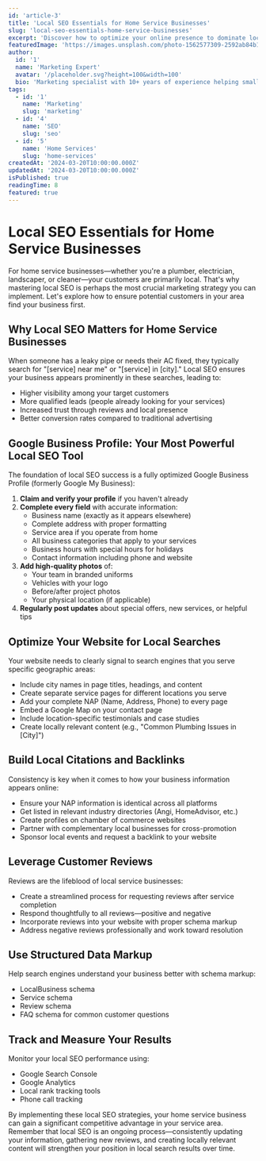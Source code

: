 ```yaml
---
id: 'article-3'
title: 'Local SEO Essentials for Home Service Businesses'
slug: 'local-seo-essentials-home-service-businesses'
excerpt: 'Discover how to optimize your online presence to dominate local search results and attract more customers in your service area.'
featuredImage: 'https://images.unsplash.com/photo-1562577309-2592ab84b1bc'
author:
  id: '1'
  name: 'Marketing Expert'
  avatar: '/placeholder.svg?height=100&width=100'
  bio: 'Marketing specialist with 10+ years of experience helping small businesses grow.'
tags:
  - id: '1'
    name: 'Marketing'
    slug: 'marketing'
  - id: '4'
    name: 'SEO'
    slug: 'seo'
  - id: '5'
    name: 'Home Services'
    slug: 'home-services'
createdAt: '2024-03-20T10:00:00.000Z'
updatedAt: '2024-03-20T10:00:00.000Z'
isPublished: true
readingTime: 8
featured: true
---
```


# Local SEO Essentials for Home Service Businesses

For home service businesses—whether you're a plumber, electrician, landscaper, or cleaner—your customers are primarily local. That's why mastering local SEO is perhaps the most crucial marketing strategy you can implement. Let's explore how to ensure potential customers in your area find your business first.

## Why Local SEO Matters for Home Service Businesses

When someone has a leaky pipe or needs their AC fixed, they typically search for "[service] near me" or "[service] in [city]." Local SEO ensures your business appears prominently in these searches, leading to:

- Higher visibility among your target customers
- More qualified leads (people already looking for your services)
- Increased trust through reviews and local presence
- Better conversion rates compared to traditional advertising

## Google Business Profile: Your Most Powerful Local SEO Tool

The foundation of local SEO success is a fully optimized Google Business Profile (formerly Google My Business):

1. **Claim and verify your profile** if you haven't already
2. **Complete every field** with accurate information:
   - Business name (exactly as it appears elsewhere)
   - Complete address with proper formatting
   - Service area if you operate from home
   - All business categories that apply to your services
   - Business hours with special hours for holidays
   - Contact information including phone and website
3. **Add high-quality photos** of:
   - Your team in branded uniforms
   - Vehicles with your logo
   - Before/after project photos
   - Your physical location (if applicable)
4. **Regularly post updates** about special offers, new services, or helpful tips

## Optimize Your Website for Local Searches

Your website needs to clearly signal to search engines that you serve specific geographic areas:

- Include city names in page titles, headings, and content
- Create separate service pages for different locations you serve
- Add your complete NAP (Name, Address, Phone) to every page
- Embed a Google Map on your contact page
- Include location-specific testimonials and case studies
- Create locally relevant content (e.g., "Common Plumbing Issues in [City]")

## Build Local Citations and Backlinks

Consistency is key when it comes to how your business information appears online:

- Ensure your NAP information is identical across all platforms
- Get listed in relevant industry directories (Angi, HomeAdvisor, etc.)
- Create profiles on chamber of commerce websites
- Partner with complementary local businesses for cross-promotion
- Sponsor local events and request a backlink to your website

## Leverage Customer Reviews

Reviews are the lifeblood of local service businesses:

- Create a streamlined process for requesting reviews after service completion
- Respond thoughtfully to all reviews—positive and negative
- Incorporate reviews into your website with proper schema markup
- Address negative reviews professionally and work toward resolution

## Use Structured Data Markup

Help search engines understand your business better with schema markup:

- LocalBusiness schema
- Service schema
- Review schema
- FAQ schema for common customer questions

## Track and Measure Your Results

Monitor your local SEO performance using:

- Google Search Console
- Google Analytics
- Local rank tracking tools
- Phone call tracking

By implementing these local SEO strategies, your home service business can gain a significant competitive advantage in your service area. Remember that local SEO is an ongoing process—consistently updating your information, gathering new reviews, and creating locally relevant content will strengthen your position in local search results over time.
